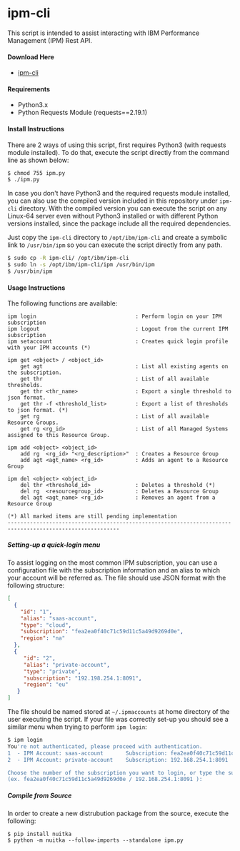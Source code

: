 # ipm-cli

This script is intended to assist interacting with IBM Performance Management (IPM) Rest API.

#### Download Here

- [ipm-cli](https://github.com/fsilveir/ipm-cli/releases)


#### Requirements

- Python3.x
- Python Requests Module (requests==2.19.1)

#### Install Instructions

There are 2 ways of using this script, first requires Python3 (with requests module installed). To do that, execute the script directly from the command line as shown below: 

```bash
$ chmod 755 ipm.py
$ ./ipm.py
```

In case you don't have Python3 and the required requests module installed, you can also use the compiled version included in this repository under `ipm-cli` directory. With the compiled version you can execute the script on any Linux-64 server even without Python3 installed or with different Python versions installed, since the package include all the required dependencies.

Just copy the `ipm-cli` directory to `/opt/ibm/ipm-cli` and create a symbolic link to `/usr/bin/ipm` so you can execute the script directly from any path.

```bash
$ sudo cp -R ipm-cli/ /opt/ibm/ipm-cli
$ sudo ln -s /opt/ibm/ipm-cli/ipm /usr/bin/ipm
$ /usr/bin/ipm
```

#### Usage Instructions

The following functions are available:

```
ipm login                               : Perform login on your IPM subscription
ipm logout                              : Logout from the current IPM subscription
ipm setaccount                          : Creates quick login profile with your IPM accounts (*)

ipm get <object> / <object_id>
    get agt                             : List all existing agents on the subscription.
    get thr                             : List of all available thresholds.
    get thr <thr_name>                  : Export a single threshold to json format.
    get thr -f <threshold_list>         : Export a list of thresholds to json format. (*)
    get rg                              : List of all available Resource Groups.
    get rg <rg_id>                      : List of all Managed Systems assigned to this Resource Group.

ipm add <object> <object_id>
    add rg  <rg_id> "<rg_description>"  : Creates a Resource Group
    add agt <agt_name> <rg_id>          : Adds an agent to a Resource Group

ipm del <object> <object_id>
    del thr <threshold_id>              : Deletes a threshold (*)
    del rg  <resourcegroup_id>          : Deletes a Resource Group
    del agt <agt_name> <rg_id>          : Removes an agent from a Resource Group

(*) All marked items are still pending implementation
---------------------------------------------------------------------------------------------------------

```

##### Setting-up a quick-login menu

To assist logging on the most common IPM subscription, you can use a configuration file with the subscription information and an alias to which your account will be referred as. The file should use JSON format with the following structure:

```json
[
  {
    "id": "1",
    "alias": "saas-account",
    "type": "cloud",
    "subscription": "fea2ea0f40c71c59d11c5a49d9269d0e",
    "region": "na"
  },
  {
     "id": "2",
     "alias": "private-account",
     "type": "private",
     "subscription": "192.198.254.1:8091",
     "region": "eu"
   }
]

```

The file should be named stored at `~/.ipmaccounts` at home directory of the user executing the script. If your file was correctly set-up you should see a similar menu when trying to perform `ipm login`:

```bash
$ ipm login
You're not authenticated, please proceed with authentication.
1  - IPM Account: saas-account       Subscription: fea2ea0f40c71c59d11c5a49d9269d0e    Region: na
2  - IPM Account: private-account    Subscription: 192.168.254.1:8091                  Region: eu

Choose the number of the subscription you want to login, or type the subscription 
(ex. fea2ea0f40c71c59d11c5a49d9269d0e / 192.168.254.1:8091 ):
```

##### Compile from Source

In order to create a new distrubution package from the source, execute the following:

```
$ pip install nuitka
$ python -m nuitka --follow-imports --standalone ipm.py
```



